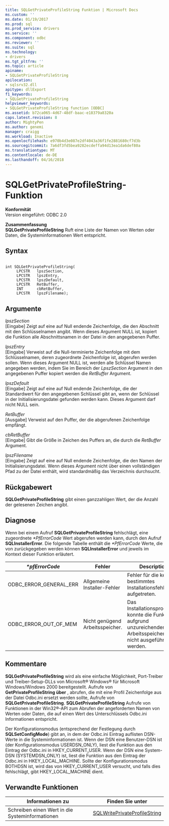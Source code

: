 ```yaml
---
title: SQLGetPrivateProfileString Funktion | Microsoft Docs
ms.custom: ''
ms.date: 01/19/2017
ms.prod: sql
ms.prod_service: drivers
ms.service: ''
ms.component: odbc
ms.reviewer: ''
ms.suite: sql
ms.technology:
- drivers
ms.tgt_pltfrm: ''
ms.topic: article
apiname:
- SQLGetPrivateProfileString
apilocation:
- sqlsrv32.dll
apitype: dllExport
f1_keywords:
- SQLGetPrivateProfileString
helpviewer_keywords:
- SQLGetPrivateProfileString function [ODBC]
ms.assetid: b72ca065-4d67-48df-baac-e18379a8320a
caps.latest.revision: 8
author: MightyPen
ms.author: genemi
manager: craigg
ms.workload: Inactive
ms.openlocfilehash: e970b4d3e087e2df4043a36f1fe2881680cf7d3b
ms.sourcegitcommit: 7a6df3fd5bea9282ecdeffa94d13ea1da6def80a
ms.translationtype: MT
ms.contentlocale: de-DE
ms.lasthandoff: 04/16/2018
---
```

# <a name="sqlgetprivateprofilestring-function"></a>SQLGetPrivateProfileString-Funktion
**Konformität**  
 Version eingeführt: ODBC 2.0  
  
 **Zusammenfassung**  
 **SQLGetPrivateProfileString** Ruft eine Liste der Namen von Werten oder Daten, die Systeminformationen Wert entspricht.  
  
## <a name="syntax"></a>Syntax  
  
```  
  
int SQLGetPrivateProfileString(  
     LPCSTR   lpszSection,  
     LPCSTR   lpszEntry,  
     LPCSTR   lpszDefault,  
     LPCSTR   RetBuffer,  
     INT      cbRetBuffer,  
     LPCSTR   lpszFilename);  
```  
  
## <a name="arguments"></a>Argumente  
 *lpszSection*  
 [Eingabe] Zeigt auf eine auf Null endende Zeichenfolge, die den Abschnitt mit den Schlüsselnamen angibt. Wenn dieses Argument NULL ist, kopiert die Funktion alle Abschnittsnamen in der Datei in den angegebenen Puffer.  
  
 *lpszEntry*  
 [Eingabe] Verweist auf die Null-terminierte Zeichenfolge mit dem Schlüsselnamen, deren zugeordnete Zeichenfolge ist, abgerufen werden sollen. Wenn dieses Argument NULL ist, werden alle Schlüssel Namen angegeben werden, indem Sie im Bereich der *LpszSection* Argument in den angegebenen Puffer kopiert werden die *RetBuffer* Argument.  
  
 *lpszDefault*  
 [Eingabe] Zeigt auf eine auf Null endende Zeichenfolge, die der Standardwert für den angegebenen Schlüssel gibt an, wenn der Schlüssel in der Initialisierungsdatei gefunden werden kann. Dieses Argument darf nicht NULL sein.  
  
 *RetBuffer*  
 [Ausgabe] Verweist auf den Puffer, der die abgerufenen Zeichenfolge empfängt.  
  
 *cbRetBuffer*  
 [Eingabe] Gibt die Größe in Zeichen des Puffers an, die durch die *RetBuffer* Argument.  
  
 *lpszFilename*  
 [Eingabe] Zeigt auf eine auf Null endende Zeichenfolge, die den Namen der Initialisierungsdatei. Wenn dieses Argument nicht über einen vollständigen Pfad zu der Datei enthält, wird standardmäßig das Verzeichnis durchsucht.  
  
## <a name="returns"></a>Rückgabewert  
 **SQLGetPrivateProfileString** gibt einen ganzzahligen Wert, der die Anzahl der gelesenen Zeichen angibt.  
  
## <a name="diagnostics"></a>Diagnose  
 Wenn bei einem Aufruf **SQLGetPrivateProfileString** fehlschlägt, eine zugeordnete  *\*PfErrorCode* Wert abgerufen werden kann, durch den Aufruf **SQLInstallerError**. Die folgende Tabelle enthält die  *\*PfErrorCode* Werte, die von zurückgegeben werden können **SQLInstallerError** und jeweils im Kontext dieser Funktion erläutert.  
  
|*\*pfErrorCode*|Fehler|Description|  
|---------------------|-----------|-----------------|  
|ODBC_ERROR_GENERAL_ERR|Allgemeine Installer-Fehler|Fehler für die kein bestimmtes Installationsfehler aufgetreten.|  
|ODBC_ERROR_OUT_OF_MEM|Nicht genügend Arbeitsspeicher.|Das Installationsprogramm konnte die Funktion aufgrund unzureichenden Arbeitsspeichers nicht ausgeführt werden.|  
  
## <a name="comments"></a>Kommentare  
 **SQLGetPrivateProfileString** wird als eine einfache Möglichkeit, Port-Treiber und Treiber-Setup-DLLs von Microsoft® Windows® für Microsoft Windows/Windows 2000 bereitgestellt. Aufrufe von **GetPrivateProfileString über** , abrufen, die mit eine Profil Zeichenfolge aus der Datei Odbc.ini ersetzt werden sollte, Aufrufe von **SQLGetPrivateProfileString**. **SQLGetPrivateProfileString** Aufrufe von Funktionen in der Win32®-API zum Abrufen der angeforderten Namen von Werten oder Daten, die auf einen Wert des Unterschlüssels Odbc.ini Informationen entspricht.  
  
 Der Konfigurationsmodus (entsprechend der Festlegung durch **SQLSetConfigMode**) gibt an, in dem der Odbc.ini Eintrag auflisten DSN-Werte in die Systeminformationen ist. Wenn der DSN eine Benutzer-DSN ist (der Konfigurationsmodus USERDSN_ONLY), liest die Funktion aus den Eintrag der Odbc.ini in HKEY_CURRENT_USER. Wenn der DSN eine System-DSN (SYSTEMDSN_ONLY) ist, liest die Funktion aus den Eintrag der Odbc.ini in HKEY_LOCAL_MACHINE. Sollte der Konfigurationsmodus BOTHDSN ist, wird das von HKEY_CURRENT_USER versucht, und falls dies fehlschlägt, gibt HKEY_LOCAL_MACHINE dient.  
  
## <a name="related-functions"></a>Verwandte Funktionen  
  
|Informationen zu|Finden Sie unter|  
|---------------------------|---------|  
|Schreiben einen Wert in die Systeminformationen|[SQLWritePrivateProfileString](../../../odbc/reference/syntax/sqlwriteprivateprofilestring-function.md)|
